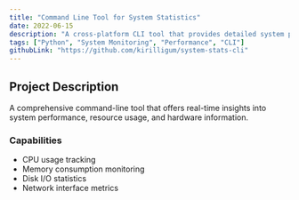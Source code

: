 ```yaml
---
title: "Command Line Tool for System Statistics"
date: 2022-06-15
description: "A cross-platform CLI tool that provides detailed system performance and resource utilization statistics."
tags: ["Python", "System Monitoring", "Performance", "CLI"]
githubLink: "https://github.com/kirilligum/system-stats-cli"
---
```


## Project Description

A comprehensive command-line tool that offers real-time insights into system performance, resource usage, and hardware information.

### Capabilities
- CPU usage tracking
- Memory consumption monitoring
- Disk I/O statistics
- Network interface metrics
